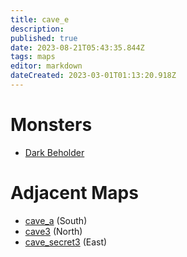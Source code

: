 ```yaml
---
title: cave_e
description: 
published: true
date: 2023-08-21T05:43:35.844Z
tags: maps
editor: markdown
dateCreated: 2023-03-01T01:13:20.918Z
---
```


# Monsters
 * [Dark Beholder](/monsters/dark-beholder)

# Adjacent Maps
 * [cave_a](/maps/cave_a) (South)
 * [cave3](/maps/cave3) (North)
 * [cave_secret3](/maps/cave_secret3) (East)
